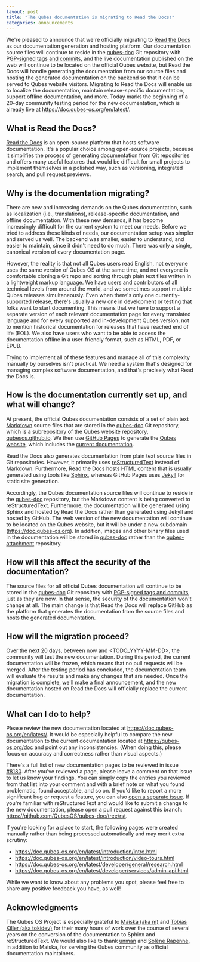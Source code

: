 ```yaml
---
layout: post
title: "The Qubes documentation is migrating to Read the Docs!"
categories: announcements
---
```


We're pleased to announce that we're officially migrating to [Read the Docs](https://readthedocs.com/) as our documentation generation and hosting platform. Our documentation source files will continue to reside in the [qubes-doc](https://github.com/QubesOS/qubes-doc) Git repository with [PGP-signed tags and commits](/security/verifying-signatures/#how-to-verify-signatures-on-git-repository-tags-and-commits), and the live documentation published on the web will continue to be located on the official Qubes website, but Read the Docs will handle generating the documentation from our source files and hosting the generated documentation on the backend so that it can be served to Qubes website visitors. Migrating to Read the Docs will enable us to localize the documentation, maintain release-specific documentation, support offline documentation, and more. Today marks the beginning of a 20-day community testing period for the new documentation, which is already live at <https://doc.qubes-os.org/en/latest/>.

## What is Read the Docs?

[Read the Docs](https://readthedocs.com/) is an open-source platform that hosts software documentation. It's a popular choice among open-source projects,  because it simplifies the process of generating documentation from Git repositories and offers many useful features that would be difficult for small projects to implement themselves in a polished way, such as versioning, integrated search, and pull request previews.

## Why is the documentation migrating?

There are new and increasing demands on the Qubes documentation, such as localization (i.e., translations), release-specific documentation, and offline documentation. With these new demands, it has become increasingly difficult for the current system to meet our needs. Before we tried to address these kinds of needs, our documentation setup was simpler and served us well. The backend was smaller, easier to understand, and easier to maintain, since it didn't need to do much. There was only a single, canonical version of every documentation page.

However, the reality is that not all Qubes users read English, not everyone uses the same version of Qubes OS at the same time, and not everyone is comfortable cloning a Git repo and sorting through plain text files written in a lightweight markup language. We have users and contributors of all technical levels from around the world, and we sometimes support multiple Qubes releases simultaneously. Even when there's only one currently-supported release, there's usually a new one in development or testing that folks want to start documenting. This means that we have to support a separate version of each relevant documentation page for every translated language and for every supported and in-development Qubes version, not to mention historical documentation for releases that have reached end of life (EOL). We also have users who want to be able to access the documentation offline in a user-friendly format, such as HTML, PDF, or EPUB.

Trying to implement all of these features and manage all of this complexity manually by ourselves isn't practical. We need a system that's designed for managing complex software documentation, and that's precisely what Read the Docs is.

## How is the documentation currently set up, and what will change?

At present, the official Qubes documentation consists of a set of plain text [Markdown](https://en.wikipedia.org/wiki/Markdown) source files that are stored in the [qubes-doc](https://github.com/QubesOS/qubes-doc) Git repository, which is a subrepository of the Qubes website repository, [qubesos.github.io](https://github.com/QubesOS/qubesos.github.io). We then use [GitHub Pages](https://pages.github.com/) to generate the [Qubes website](/), which includes the [current documentation](/doc/).

Read the Docs also generates documentation from plain text source files in Git repositories. However, it primarily uses [reStructuredText](https://en.wikipedia.org/wiki/ReStructuredText) instead of Markdown. Furthermore, Read the Docs hosts HTML content that is usually generated using tools like [Sphinx](https://www.sphinx-doc.org/), whereas GitHub Pages uses [Jekyll](https://jekyllrb.com/) for static site generation.

Accordingly, the Qubes documentation source files will continue to reside in the [qubes-doc](https://github.com/QubesOS/qubes-doc) repository, but the Markdown content is being converted to reStructuredText. Furthermore, the documentation will be generated using Sphinx and hosted by Read the Docs rather than generated using Jekyll and hosted by GitHub. The web version of the new documentation will continue to be located on the Qubes website, but it will be under a new subdomain (<https://doc.qubes-os.org>). In addition, images and other binary files used in the documentation will be stored in [qubes-doc](https://github.com/QubesOS/qubes-doc) rather than the [qubes-attachment](https://github.com/QubesOS/qubes-attachment) repository.

## How will this affect the security of the documentation?

The source files for all official Qubes documentation will continue to be stored in the [qubes-doc](https://github.com/QubesOS/qubes-doc) Git repository with [PGP-signed tags and commits](/security/verifying-signatures/#how-to-verify-signatures-on-git-repository-tags-and-commits), just as they are now. In that sense, the security of the documentation won't change at all. The main change is that Read the Docs will replace GitHub as the platform that generates the documentation from the source files and hosts the generated documentation.

## How will the migration proceed?

Over the next 20 days, between now and <TODO_YYYY-MM-DD>, the community will test the new documentation. During this period, the current documentation will be frozen, which means that no pull requests will be merged. After the testing period has concluded, the documentation team will evaluate the results and make any changes that are needed. Once the migration is complete, we'll make a final announcement, and the new documentation hosted on Read the Docs will officially replace the current documentation.

## What can I do to help?

Please review the new documentation located at <https://doc.qubes-os.org/en/latest/>. It would be especially helpful to compare the new documentation to the current documentation located at <https://qubes-os.org/doc> and point out any inconsistencies. (When doing this, please focus on accuracy and correctness rather than visual aspects.)

There's a full list of new documentation pages to be reviewed in issue [#8180](https://github.com/QubesOS/qubes-issues/issues/8180). After you've reviewed a page, please leave a comment on that issue to let us know your findings. You can simply copy the entries you reviewed from that list into your comment and with a brief note on what you found problematic, found acceptable, and so on. If you'd like to report a more significant bug or request a feature, you can also [open a separate issue](/doc/issue-tracking/). If you're familiar with reStructuredText and would like to submit a change to the new documentation, please open a pull request against this branch: <https://github.com/QubesOS/qubes-doc/tree/rst>.

If you're looking for a place to start, the following pages were created manually rather than being processed automatically and may merit extra scrutiny:

- https://doc.qubes-os.org/en/latest/introduction/intro.html
- https://doc.qubes-os.org/en/latest/introduction/video-tours.html
- https://doc.qubes-os.org/en/latest/developer/general/research.html
- https://doc.qubes-os.org/en/latest/developer/services/admin-api.html

While we want to know about any problems you spot, please feel free to share any positive feedback you have, as well!

## Acknowledgments

The Qubes OS Project is especially grateful to [Maiska (aka m)](/team/#m) and [Tobias Killer (aka tokidev)](/team/#tobias-killer) for their many hours of work over the course of several years on the conversion of the documentation to Sphinx and reStructuredText. We would also like to thank [unman](/team/#unman) and [Solène Rapenne](/team/#solène-rapenne), in addition to Maiska, for serving the Qubes community as official documentation maintainers.
